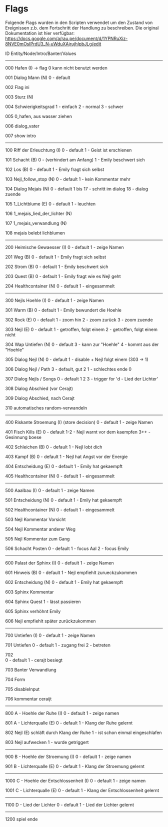 # Flags

Folgende Flags wurden in den Scripten verwendet um den Zustand von Ereignissen z.b. dem Fortschritt der Handlung zu beschreiben. Die original Dokumentation ist hier verfügbar: https://docs.google.com/a/rau.pe/document/d/1YPNRuXiz-8NVE0mOsIPrdU3_N-uWduXAjrujhIpbJLg/edit


ID    Entity/Node/Intro/Banter/Values
_____________________________________________________________________

000   Hafen (I) -> flag 0 kann nicht benutzt werden

001   Dialog Mann (N)
        0 - default

002   Flag ini

003   Sturz (N)

004   Schwierigkeitsgrad
        1 - einfach
        2 - normal
        3 - schwer

005   0_hafen, aus wasser ziehen

006   dialog_vater

007   show intro

_____________________________________________________________________

100   Riff der Erleuchtung (I)
        0 - default
        1 - Geist ist erschienen

101   Schacht (B)
        0 - (verhindert am Anfang)
        1 - Emily beschwert sich

102   Los (B)
        0 - default
        1 - Emily fragt sich selbst

103   Nejl_follow_stop (N)
        0 - default
        1 - kein Kommentar mehr

104   Dialog Mejais (N)
        0 - default
        1 bis 17 - schritt im dialog
        18 - dialog zuende

105   1_Lichtblume (E)
        0 - default
        1 - leuchten

106   1_mejais_lied_der_lichter (N)

107   1_mejais_verwandlung (N)

108   mejais belebt lichblumen

_____________________________________________________________________

200   Heimische Gewaesser (I)
        0 - default
        1 - zeige Namen

201   Weg (B)
        0 - default
        1 - Emily fragt sich selbst

202   Strom (B)
        0 - default
        1 - Emily beschwert sich

203   Quest (B)
        0 - default
        1 - Emily fragt wie es Nejl geht

204   Healthcontainer (N)
        0 - default
        1 - eingesammelt

_____________________________________________________________________

300   Nejls Hoehle (I)
        0 - default
        1 - zeige Namen

301   Warm (B)
        0 - default
        1 - Emily bewundert die Hoehle

302   Rock (E)
        0 - default
        1 - zoom hin
        2 - zoom zurück
        3 - zoom zuende

303   Nejl (E)
        0 - default
        1 - getroffen, folgt einem
        2 - getroffen, folgt einem nicht

304   Wap Untiefen (N)
        0 - default
        3 - kann zur "Hoehle"
        4 - kommt aus der "Hoehle"

305   Dialog Nejl (N)
        0 - default
        1 - disable + Nejl folgt einem (303 -> 1)

306   Dialog Nejl / Path
        3 - default, gut
        2
        1 - schlechtes ende
        0

307   Dialog Nejls / Songs
        0 - default
        1
        2
        3 - trigger for 'd - Lied der Lichter'

308   Dialog Abschied (vor Cerajt)

309   Dialog Abschied, nach Cerajt

310   automatisches random-verwandeln

_____________________________________________________________________

400   Riskante Stroemung (I)   (store decision)
        0 - default
        1 - zeige Namen

401   Fisch Kills (E)
        0 - default
        1-2 - Nejl warnt vor dem kaempfen
        3++ - Gesinnung boese

402   Schleichen (B)
        0 - default
        1 - Nejl lobt dich

403   Kampf (B)
        0 - default
        1 - Nejl hat Angst vor der Energie

404   Entscheidung (E)
        0 - default
        1 - Emily hat gekaempft

405   Healthcontainer (N)
        0 - default
        1 - eingesammelt

_____________________________________________________________________

500   Aaalbau (I)
        0 - default
        1 - zeige Namen

501   Entscheidung (N)
        0 - default
        1 - Emily hat gekaempft

502   Healthcontainer (N)
        0 - default
        1 - eingesammelt

503   Nejl Kommentar Vorsicht

504   Nejl Kommentar anderer Weg

505   Nejl Kommentar zum Gang

506   Schacht Posten
        0  - default
        1  - focus Aal
        2  - focus Emily

_____________________________________________________________________

600   Palast der Sphinx (I)
        0 - default
        1 - zeige Namen

601   Hinweis (B)
        0 - default
        1 - Nejl empfiehlt zurueckzukommen

602   Entscheidung (N)
        0 - default
        1 - Emily hat gekaempft

603   Sphinx Kommentar

604   Sphinx Quest
        1 - lässt passieren

605   Sphinx verhöhnt Emily

606   Nejl empfiehlt später zurückzukommen

_____________________________________________________________________

700   Untiefen (I)
        0 - default
        1 - zeige Namen

701   Untiefen
        0 - default
        1 - zugang frei
        2 - betreten

702    
        0 - default
        1 - cerajt besiegt

703   Banter Verwandlung

704   Form

705   disableInput

706   kommentar ceraijt

_____________________________________________________________________

800   A - Hoehle der Ruhe (I)
        0 - default
        1 - zeige namen

801   A - Lichterqualle (E)
        0 - default
        1 - Klang der Ruhe gelernt

802   Nejl (E) schläft durch Klang der Ruhe
        1  - ist schon einmal eingeschlafen

803   Nejl aufwecken
        1 - wurde getriggert

_____________________________________________________________________

900   B - Hoehle der Stroemung (I)
        0 - default
        1 - zeige namen

901   B - Lichterqualle (E)
        0 - default
        1 - Klang der Stroemung gelernt

_____________________________________________________________________

1000  C - Hoehle der Entschlossenheit (I)
        0 - default
        1 - zeige namen

1001  C - Lichterqualle (E)
        0 - default
        1 - Klang der Entschlossenheit gelernt

_____________________________________________________________________

1100  D - Lied der Lichter
        0 - default
        1 - Lied der Lichter gelernt

_____________________________________________________________________

1200  spiel ende

